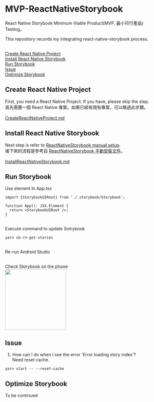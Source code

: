 # MVP-ReactNativeStorybook
React Native Storybook Minimum Viable Product(MVP, 最小可行產品) Testing。

This repository records my integrating react-native-storybook process.

<br>[Create React Native Project](#Create-React-Native-Project)
<br>[Install React Native Storybook](#Install-React-Native-Storybook)
<br>[Run Storybook](#Run-Storybook)
<br>[Issue](#Issue)
<br>[Optimize Storybook](#Optimize-Storybook)

## Create React Native Project
First, you need a React Native Project. If you have, please skip the step.
<br>首先需要一個 React Native 專案。如果已經有現有專案，可以略過此步驟。
<br><br>[CreateReactNativeProject.md](https://github.com/a0979470582/MVP_ReactNativeStorybook/blob/main/CreateReactNativeProject.md)

## Install React Native Storybook
Next step is refer to [ReactNativeStorybook manual setup](https://github.com/storybookjs/react-native/blob/next-6.0/MANUAL_SETUP.md).
<br>接下來的流程是參考自 [ReactNativeStorybook 手動安裝文件](https://github.com/storybookjs/react-native/blob/next-6.0/MANUAL_SETUP.md)。
<br><br>[InstallReactNativeStorybook.md](https://github.com/a0979470582/MVP_ReactNativeStorybook/blob/main/InstallReactNativeStorybook.md)


## Run Storybook
Use <StorybookUIRoot /> element In App.tsx
```
import {StorybookUIRoot} from './.storybook/Storybook';

function App(): JSX.Element {
  return <StorybookUIRoot />;
}
```

<br>Execute command to update Sotrybook
```
yarn sb-rn-get-stories
```

<br>Re-run Android Studio

<br>Check Storybook on the phone
<br><image src="https://user-images.githubusercontent.com/45554149/221398084-943c29d8-91dc-44a7-9808-86ea1ec39cb2.jpg" width="200px"/>

## Issue
1. How can I do when I see the error 'Error loading story index'?
<br>Need reset cache.
```
yarn start -- --reset-cache
```

## Optimize Storybook
To be continued

